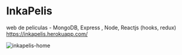 # InkaPelis
web de peliculas - MongoDB, Express , Node, Reactjs (hooks, redux) 
https://inkapelis.herokuapp.com/ 


![inkapelis-home](https://jkevinfg.com/img/projects/inkapelis.png)

